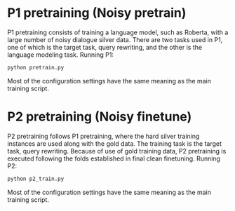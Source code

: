 # P1 pretraining (Noisy pretrain)

P1 pretraining consists of training a language model, such as Roberta, with a large number of noisy dialogue silver data. 
There are two tasks used in P1, one of which is the target task, query rewriting, and the other is the language modeling task.
Running P1:
```bash
python pretrain.py
```
Most of the configuration settings have the same meaning as the main training script.

# P2 pretraining (Noisy finetune)

P2 pretraining follows P1 pretraining, where the hard silver training instances are used along with the gold data.
The training task is the target task, query rewriting. 
Because of use of gold training data, P2 pretraining is executed following the folds established in final clean finetuning.
Running P2:
```bash
python p2_train.py
```
Most of the configuration settings have the same meaning as the main training script.
